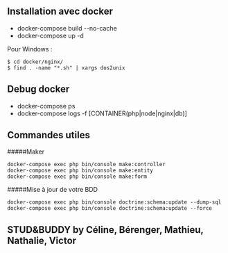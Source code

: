 ## Installation avec docker

- docker-compose build --no-cache
- docker-compose up -d

Pour Windows :

```
$ cd docker/nginx/
$ find . -name "*.sh" | xargs dos2unix
```

## Debug docker

- docker-compose ps
- docker-compose logs -f [CONTAINER(php|node|nginx|db)]

## Commandes utiles

#####Maker

```
docker-compose exec php bin/console make:controller
docker-compose exec php bin/console make:entity
docker-compose exec php bin/console make:form
```

#####Mise à jour de votre BDD

```
docker-compose exec php bin/console doctrine:schema:update --dump-sql
docker-compose exec php bin/console doctrine:schema:update --force
```

## STUD&BUDDY by Céline, Bérenger, Mathieu, Nathalie, Victor
